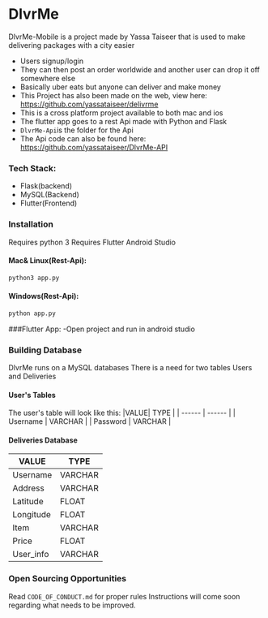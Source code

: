 # DlvrMe


DlvrMe-Mobile is a project made by Yassa Taiseer that is used to make delivering packages with a city easier
  - Users signup/login
  - They can then post an order worldwide and another user can drop it off somewhere else
  - Basically uber eats but anyone can deliver and make money
  - This Project has also been made on the web, view here: https://github.com/yassataiseer/delivrme
  - This is a cross platform project available to both mac and ios
  - The flutter app goes to a rest Api made with Python and Flask
  - ```DlvrMe-Api```is the folder for the Api
  - The Api code can also be found here: https://github.com/yassataiseer/DlvrMe-API

### Tech Stack:
  - Flask(backend)
  - MySQL(Backend)
  - Flutter(Frontend)



### Installation
Requires python 3
Requires Flutter
Android Studio
#### Mac& Linux(Rest-Api):
```sh
python3 app.py
```
#### Windows(Rest-Api):
```sh
python app.py
```
###Flutter App:
-Open project and run in android studio

### Building Database
DlvrMe runs on a MySQL databases
There is a need for two tables Users and Deliveries

#### User's Tables
The user's table will look like this:
|VALUE| TYPE  |
| ------ | ------ |
| Username | VARCHAR |
| Password | VARCHAR |

#### Deliveries Database
| VALUE  | TYPE |
| ------ | ------ |
| Username | VARCHAR |
| Address | VARCHAR |
| Latitude | FLOAT |
| Longitude | FLOAT |
| Item | VARCHAR |
| Price | FLOAT |
| User_info | VARCHAR |


### Open Sourcing Opportunities
Read ```CODE_OF_CONDUCT.md``` for proper rules
Instructions will come soon regarding what needs
to be improved.
